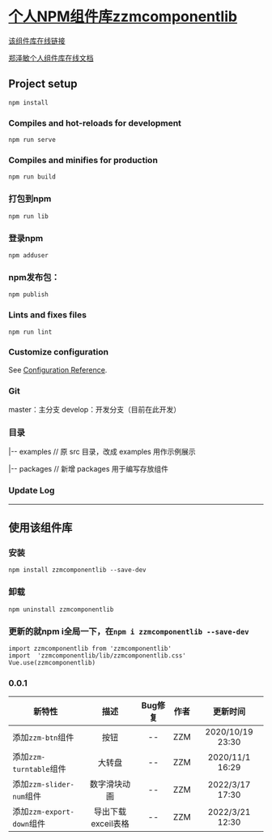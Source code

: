 # [个人NPM组件库zzmcomponentlib](https://www.npmjs.com/package/zzmcomponentlib)

[该组件库在线链接](http://zhengzemin.cn:8087/)

[郑泽敏个人组件库在线文档](http://zhengzemin.cn:8088/componentDos/visualization/button.html)


## Project setup
```
npm install
```

### Compiles and hot-reloads for development
```
npm run serve
```

### Compiles and minifies for production
```
npm run build
```

### 打包到npm
```
npm run lib
```

### 登录npm
```
npm adduser
```

### npm发布包：
```
npm publish
```

### Lints and fixes files
```
npm run lint
```

### Customize configuration
See [Configuration Reference](https://cli.vuejs.org/config/).

### Git
master：主分支
develop：开发分支（目前在此开发）

### 目录
|-- examples      // 原 src 目录，改成 examples 用作示例展示

|-- packages      // 新增 packages 用于编写存放组件


### Update Log
---

## 使用该组件库

### 安装
`npm install zzmcomponentlib --save-dev`

### 卸载
`npm uninstall zzmcomponentlib`

### 更新的就npm i全局一下，在`npm i zzmcomponentlib --save-dev`

```
import zzmcomponentlib from 'zzmcomponentlib'
import  'zzmcomponentlib/lib/zzmcomponentlib.css'
Vue.use(zzmcomponentlib)
```


### 0.0.1
| 新特性       | 描述      | Bug修复           | 作者           | 更新时间           | 
| ----------------- |:-------------:|:-------------:|:-------------:|:-------------:|
| 添加`zzm-btn`组件          | 按钮 | -- | ZZM | 2020/10/19 23:30 | 
| 添加`zzm-turntable`组件      | 大转盘    | -- | ZZM | 2020/11/1 16:29 | 
| 添加`zzm-slider-num`组件     | 数字滑块动画     | -- | ZZM | 2022/3/17 17:30 | 
| 添加`zzm-export-down`组件    | 导出下载exceil表格      | -- | ZZM | 2022/3/21 12:30 | 